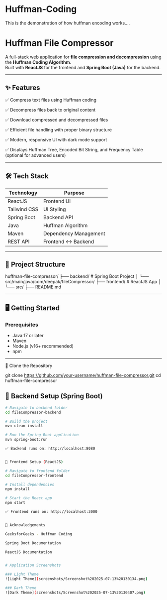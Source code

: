# Huffman-Coding
This is the demonstration of how huffman encoding works....

# Huffman File Compressor

A full-stack web application for **file compression and decompression** using the **Huffman Coding Algorithm**.  
Built with **ReactJS** for the frontend and **Spring Boot (Java)** for the backend.

---

## ✨ Features

✅ Compress text files using Huffman coding

✅ Decompress files back to original content

✅ Download compressed and decompressed files

✅ Efficient file handling with proper binary structure

✅ Modern, responsive UI with dark mode support

✅ Displays Huffman Tree, Encoded Bit String, and Frequency Table (optional for advanced users)

---

## 🛠️ Tech Stack

| Technology     | Purpose               |
| -------------- | --------------------- |
| ReactJS        | Frontend UI           |
| Tailwind CSS   | UI Styling            |
| Spring Boot    | Backend API           |
| Java           | Huffman Algorithm     |
| Maven          | Dependency Management |
| REST API       | Frontend ↔ Backend    |

---

## 📂 Project Structure

huffman-file-compressor/
├── backend/       # Spring Boot Project
│   └── src/main/java/com/deepak/fileCompressor/
├── frontend/      # ReactJS App
│   └── src/
├── README.md

---

## 🖥️ Getting Started

### Prerequisites
- Java 17 or later
- Maven
- Node.js (v16+ recommended)
- npm

---

📌 Clone the Repository

git clone https://github.com/your-username/huffman-file-compressor.git
cd huffman-file-compressor


## 🚀 Backend Setup (Spring Boot)

```bash
# Navigate to backend folder
cd fileCompressor-backend

# Build the project
mvn clean install

# Run the Spring Boot application
mvn spring-boot:run

✅ Backend runs on: http://localhost:8080


🚀 Frontend Setup (ReactJS)

# Navigate to frontend folder
cd fileCompressor-frontend

# Install dependencies
npm install

# Start the React app
npm start

✅ Frontend runs on: http://localhost:3000


🙌 Acknowledgements

GeeksforGeeks - Huffman Coding

Spring Boot Documentation

ReactJS Documentation


# Application Screenshots

### Light Theme
![Light Theme](screenshots/Screenshot%202025-07-13%20130134.png)

### Dark Theme
![Dark Theme](screenshots/Screenshot%202025-07-13%20130407.png)




